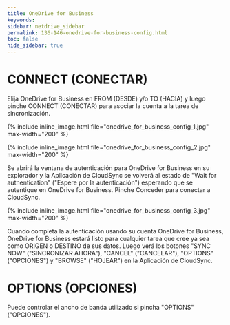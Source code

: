 ```yaml
---
title: OneDrive for Business
keywords:
sidebar: netdrive_sidebar
permalink: 136-146-onedrive-for-business-config.html
toc: false
hide_sidebar: true
---
```


CONNECT (CONECTAR)
==================
Elija OneDrive for Business en FROM (DESDE) y/o TO (HACIA) y luego pinche CONNECT (CONECTAR) para asociar la cuenta a la tarea de sincronización.


{% include inline_image.html file="onedrive_for_business_config_1.jpg" max-width="200" %}


{% include inline_image.html file="onedrive_for_business_config_2.jpg" max-width="200" %}


Se abrirá la ventana de autenticación para OneDrive for Business en su explorador y la Aplicación de CloudSync se volverá al estado de "Wait for authentication" ("Espere por la autenticación") esperando que se autentique en OneDrive for Business. Pinche Conceder para conectar a CloudSync.


{% include inline_image.html file="onedrive_for_business_config_3.jpg" max-width="200" %}

Cuando completa la autenticación usando su cuenta OneDrive for Business, OneDrive for Business estará listo para cualquier tarea que cree ya sea como ORIGEN o DESTINO de sus datos. Luego verá los botones "SYNC NOW" ("SINCRONIZAR AHORA"), "CANCEL" ("CANCELAR"), "OPTIONS" ("OPCIONES") y "BROWSE" ("HOJEAR") en la Aplicación de CloudSync.


OPTIONS (OPCIONES)
==================
Puede controlar el ancho de banda utilizado si pincha "OPTIONS" ("OPCIONES").

